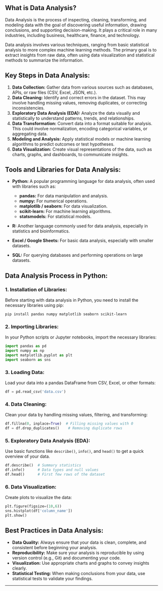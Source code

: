 ## What is Data Analysis?

Data Analysis is the process of inspecting, cleaning, transforming, and modeling data with the goal of discovering useful information, drawing conclusions, and supporting decision-making. It plays a critical role in many industries, including business, healthcare, finance, and technology.

Data analysis involves various techniques, ranging from basic statistical analysis to more complex machine learning methods. The primary goal is to extract insights from raw data, often using data visualization and statistical methods to summarize the information.

## Key Steps in Data Analysis:
1. **Data Collection:** Gather data from various sources such as databases, APIs, or raw files (CSV, Excel, JSON, etc.).
2. **Data Cleaning:** Identify and correct errors in the dataset. This may involve handling missing values, removing duplicates, or correcting inconsistencies.
3. **Exploratory Data Analysis (EDA):** Analyze the data visually and statistically to understand patterns, trends, and relationships.
4. **Data Transformation:** Convert data into a format suitable for analysis. This could involve normalization, encoding categorical variables, or aggregating data.
5. **Modeling and Analysis:** Apply statistical models or machine learning algorithms to predict outcomes or test hypotheses.
6. **Data Visualization:** Create visual representations of the data, such as charts, graphs, and dashboards, to communicate insights.

## Tools and Libraries for Data Analysis:
- **Python:** A popular programming language for data analysis, often used with libraries such as:
  - **pandas:** For data manipulation and analysis.
  - **numpy:** For numerical operations.
  - **matplotlib / seaborn:** For data visualization.
  - **scikit-learn:** For machine learning algorithms.
  - **statsmodels:** For statistical models.

- **R:** Another language commonly used for data analysis, especially in statistics and bioinformatics.
- **Excel / Google Sheets:** For basic data analysis, especially with smaller datasets.
- **SQL:** For querying databases and performing operations on large datasets.

## Data Analysis Process in Python:

### 1. **Installation of Libraries:**
Before starting with data analysis in Python, you need to install the necessary libraries using pip:

```bash
pip install pandas numpy matplotlib seaborn scikit-learn
```

### 2. **Importing Libraries:**
In your Python scripts or Jupyter notebooks, import the necessary libraries:

```python
import pandas as pd
import numpy as np
import matplotlib.pyplot as plt
import seaborn as sns
```

### 3. **Loading Data:**
Load your data into a pandas DataFrame from CSV, Excel, or other formats:

```python
df = pd.read_csv('data.csv')
```

### 4. **Data Cleaning:**
Clean your data by handling missing values, filtering, and transforming:

```python
df.fillna(0, inplace=True)  # Filling missing values with 0
df = df.drop_duplicates()    # Removing duplicate rows
```

### 5. **Exploratory Data Analysis (EDA):**
Use basic functions like `describe()`, `info()`, and `head()` to get a quick overview of your data.

```python
df.describe()  # Summary statistics
df.info()      # Data types and null values
df.head()      # First few rows of the dataset
```

### 6. **Data Visualization:**
Create plots to visualize the data:

```python
plt.figure(figsize=(10,6))
sns.histplot(df['column_name'])
plt.show()
```

## Best Practices in Data Analysis:
- **Data Quality:** Always ensure that your data is clean, complete, and consistent before beginning your analysis.
- **Reproducibility:** Make sure your analysis is reproducible by using version control (e.g., Git) and documenting your code.
- **Visualization:** Use appropriate charts and graphs to convey insights clearly.
- **Statistical Testing:** When making conclusions from your data, use statistical tests to validate your findings.

---
